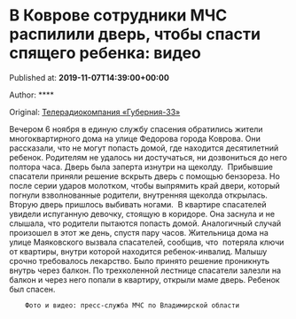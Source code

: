 
# В Коврове сотрудники МЧС распилили дверь, чтобы спасти спящего ребенка: видео

Published at: **2019-11-07T14:39:00+00:00**

Author: ****

Original: [Телерадиокомпания «Губерния-33»](http://trc33.ru/news/events/v-kovrove-spasateli-raspilili-dver-chtoby-spasti-spyashchego-rebenka-/)

Вечером 6 ноября в единую службу спасения обратились жители многоквартирного дома на улице Федорова города Коврова. Они рассказали, что не могут попасть домой, где находится десятилетний ребенок. Родителям не удалось ни достучаться, ни дозвониться до него полтора часа. Дверь была заперта изнутри на щеколду. 
Прибывшие спасатели приняли решение вскрыть дверь с помощью бензореза. Но после серии ударов молотком, чтобы выпрямить край двери, который погнули взволнованные родители, внутренняя щеколда открылась. Вторую дверь пришлось выбивать ногами.  В квартире спасателей увидели испуганную девочку, стоящую в коридоре. Она заснула и не слышала, что родители пытаются попасть домой.
Аналогичный случай произошел в этот же день, спустя пару часов. Жительница дома на улице Маяковского вызвала спасателей, сообщив, что  потеряла ключи от квартиры, внутри которой находится ребенок-инвалид. Малышу срочно требовалось лекарство. Было принято решение проникнуть внутрь через балкон. По трехколенной лестнице спасатели залезли на балкон и через него попали в квартиру, открыли маме дверь. Ребенок был спасен.

        Фото и видео: пресс-служба МЧС по Владимирской области
      
